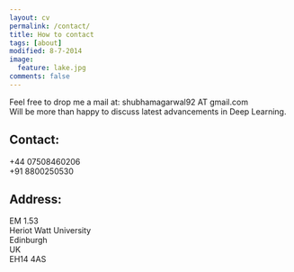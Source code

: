 ```yaml
---
layout: cv
permalink: /contact/
title: How to contact
tags: [about]
modified: 8-7-2014
image:
  feature: lake.jpg
comments: false
---
```



<section>

Feel free to drop me a mail at:
shubhamagarwal92 AT gmail.com
<br />
Will be more than happy to discuss latest advancements in Deep Learning.
<br />
<h2>Contact:</h2>
+44 07508460206
<br />
+91 8800250530
<br />
<h2>Address:</h2>
EM 1.53
<br />
Heriot Watt University
<br />
Edinburgh
<br />
UK
<br />
EH14 4AS
</section>

    
    

